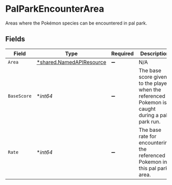 # PalParkEncounterArea

Areas where the Pokémon species can be encountered in pal park.


## Fields

| Field                                                                                           | Type                                                                                            | Required                                                                                        | Description                                                                                     |
| ----------------------------------------------------------------------------------------------- | ----------------------------------------------------------------------------------------------- | ----------------------------------------------------------------------------------------------- | ----------------------------------------------------------------------------------------------- |
| `Area`                                                                                          | [*shared.NamedAPIResource](../../../pkg/models/shared/namedapiresource.md)                      | :heavy_minus_sign:                                                                              | N/A                                                                                             |
| `BaseScore`                                                                                     | **int64*                                                                                        | :heavy_minus_sign:                                                                              | The base score given to the player when the referenced Pokemon is caught during a pal park run. |
| `Rate`                                                                                          | **int64*                                                                                        | :heavy_minus_sign:                                                                              | The base rate for encountering the referenced Pokemon in this pal park area.                    |